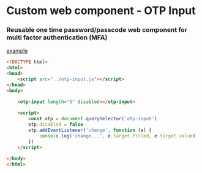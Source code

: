 # Custom web component - OTP Input

### Reusable one time password/passcode web component for multi factor authentication (MFA)

[example](//ognjen-petrovic.github.io/otp-input/examples/index.html)

```html
<!DOCTYPE html>
<html>
<head>
    <script src="../otp-input.js"></script>
</head>
<body>

    <otp-input length="5" disabled></otp-input>
    
    <script>
        const otp = document.querySelector('otp-input')
        otp.disabled = false
        otp.addEventListener('change', function (e) {
            console.log('change...', e.target.filled, e.target.value)
        })
    </script>
    
</body>
</html>
```
